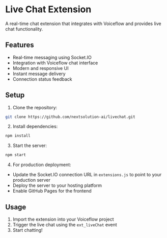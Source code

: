 # Live Chat Extension

A real-time chat extension that integrates with Voiceflow and provides live chat functionality.

## Features
- Real-time messaging using Socket.IO
- Integration with Voiceflow chat interface
- Modern and responsive UI
- Instant message delivery
- Connection status feedback

## Setup
1. Clone the repository:
```bash
git clone https://github.com/nextsolution-ai/livechat.git
```

2. Install dependencies:
```bash
npm install
```

3. Start the server:
```bash
npm start
```

4. For production deployment:
- Update the Socket.IO connection URL in `extensions.js` to point to your production server
- Deploy the server to your hosting platform
- Enable GitHub Pages for the frontend

## Usage
1. Import the extension into your Voiceflow project
2. Trigger the live chat using the `ext_liveChat` event
3. Start chatting! 